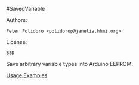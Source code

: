 #SavedVariable

Authors:

    Peter Polidoro <polidorop@janelia.hhmi.org>

License:

    BSD


Save arbitrary variable types into Arduino EEPROM.

[Usage Examples](./examples)

